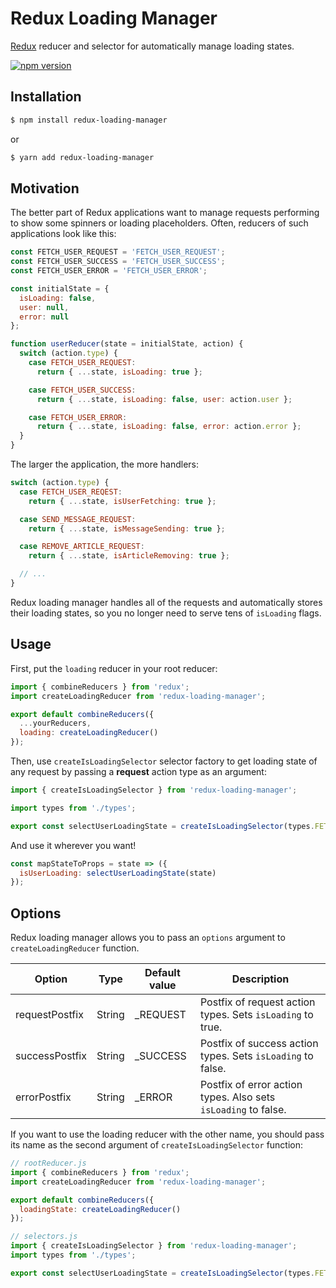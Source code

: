 # Redux Loading Manager

[Redux](https://redux.js.org/) reducer and selector for automatically manage loading states.

[![npm version](https://img.shields.io/npm/v/redux-loading-manager.svg?style=flat-square)](https://www.npmjs.com/package/redux-loading-manager)
<!--[![npm downloads](https://img.shields.io/npm/dm/redux-loading-manager.svg?style=flat-square)](https://www.npmjs.com/package/redux-loading-manager)-->

## Installation

```sh
$ npm install redux-loading-manager
```
or
```sh
$ yarn add redux-loading-manager
```


## Motivation

The better part of Redux applications want to manage requests performing to show some spinners or loading placeholders. Often, reducers of such applications look like this:

```js
const FETCH_USER_REQUEST = 'FETCH_USER_REQUEST';
const FETCH_USER_SUCCESS = 'FETCH_USER_SUCCESS';
const FETCH_USER_ERROR = 'FETCH_USER_ERROR';

const initialState = {
  isLoading: false,
  user: null,
  error: null
};

function userReducer(state = initialState, action) {
  switch (action.type) {
    case FETCH_USER_REQUEST:
      return { ...state, isLoading: true };

    case FETCH_USER_SUCCESS:
      return { ...state, isLoading: false, user: action.user };

    case FETCH_USER_ERROR:
      return { ...state, isLoading: false, error: action.error };
  }
}
```

The larger the application, the more handlers:

```js
switch (action.type) {
  case FETCH_USER_REQEST:
    return { ...state, isUserFetching: true };

  case SEND_MESSAGE_REQUEST:
    return { ...state, isMessageSending: true };

  case REMOVE_ARTICLE_REQUEST:
    return { ...state, isArticleRemoving: true };

  // ...
}
```

Redux loading manager handles all of the requests and automatically stores their loading states, so you no longer need to serve tens of `isLoading` flags.


## Usage

First, put the `loading` reducer in your root reducer:

```js
import { combineReducers } from 'redux';
import createLoadingReducer from 'redux-loading-manager';

export default combineReducers({
  ...yourReducers,
  loading: createLoadingReducer()
});
```

Then, use `createIsLoadingSelector` selector factory to get loading state of any request by passing a **request** action type as an argument:

```js
import { createIsLoadingSelector } from 'redux-loading-manager';

import types from './types';

export const selectUserLoadingState = createIsLoadingSelector(types.FETCH_USER_REQUEST);
```

And use it wherever you want!

```js
const mapStateToProps = state => ({
  isUserLoading: selectUserLoadingState(state)
});
```

## Options

Redux loading manager allows you to pass an `options` argument to `createLoadingReducer` function.

| Option         | Type   | Default value | Description                                                    |
|----------------|--------|---------------|----------------------------------------------------------------|
| requestPostfix | String | _REQUEST      | Postfix of request action types. Sets `isLoading` to true.     |
| successPostfix | String | _SUCCESS      | Postfix of success action types. Sets `isLoading` to false.    |
| errorPostfix   | String | _ERROR        | Postfix of error action types. Also sets `isLoading` to false. |

If you want to use the loading reducer with the other name, you should pass its name as the second argument of `createIsLoadingSelector` function:

```js
// rootReducer.js
import { combineReducers } from 'redux';
import createLoadingReducer from 'redux-loading-manager';

export default combineReducers({
  loadingState: createLoadingReducer()
});
```

```js
// selectors.js
import { createIsLoadingSelector } from 'redux-loading-manager';
import types from './types';

export const selectUserLoadingState = createIsLoadingSelector(types.FETCH_USER_REQUEST, 'loadingState');
```
